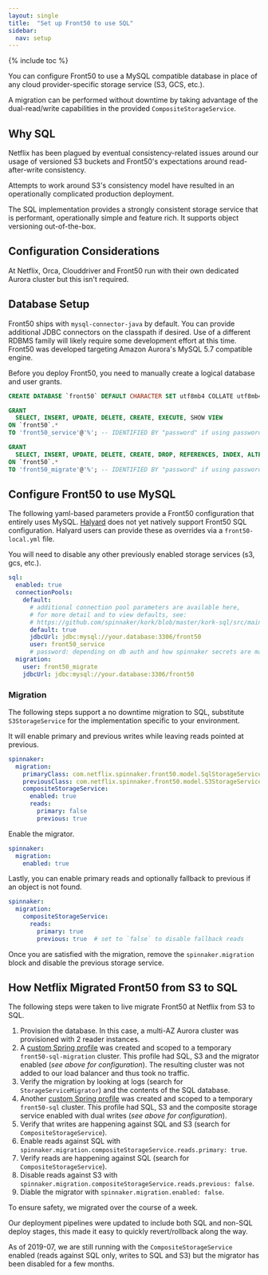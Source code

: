 ```yaml
---
layout: single
title:  "Set up Front50 to use SQL"
sidebar:
  nav: setup
---
```


{% include toc %}

You can configure Front50 to use a MySQL compatible database in place of any cloud provider-specific storage service (S3, GCS, etc.).

A migration can be performed without downtime by taking advantage of the dual-read/write capabilities in the provided `CompositeStorageService`.


## Why SQL

Netflix has been plagued by eventual consistency-related issues around our usage of versioned S3 buckets and Front50's expectations around read-after-write consistency.

Attempts to work around S3's consistency model have resulted in an operationally complicated production deployment. 

The SQL implementation provides a strongly consistent storage service that is performant, operationally simple and feature rich. It supports object versioning out-of-the-box.


## Configuration Considerations

At Netflix, Orca, Clouddriver and Front50 run with their own dedicated Aurora cluster but this isn't required.


## Database Setup

Front50 ships with `mysql-connector-java` by default. You can provide additional JDBC connectors on the classpath if desired. Use of a different RDBMS family will likely require some development effort at this time. Front50 was developed targeting Amazon Aurora's MySQL 5.7 compatible engine.

Before you deploy Front50, you need to manually create a logical database and user grants.

```sql
CREATE DATABASE `front50` DEFAULT CHARACTER SET utf8mb4 COLLATE utf8mb4_unicode_ci;

GRANT
  SELECT, INSERT, UPDATE, DELETE, CREATE, EXECUTE, SHOW VIEW
ON `front50`.*
TO 'front50_service'@'%'; -- IDENTIFIED BY "password" if using password based auth

GRANT
  SELECT, INSERT, UPDATE, DELETE, CREATE, DROP, REFERENCES, INDEX, ALTER, LOCK TABLES, EXECUTE, SHOW VIEW
ON `front50`.*
TO 'front50_migrate'@'%'; -- IDENTIFIED BY "password" if using password based auth
```


## Configure Front50 to use MySQL

The following yaml-based parameters provide a Front50 configuration that entirely uses MySQL. [Halyard](/reference/halyard/) does not yet natively support Front50 SQL configuration. Halyard users can provide these as overrides via a `front50-local.yml` file.

You will need to disable any other previously enabled storage services (s3, gcs, etc.).


```yaml
sql:
  enabled: true
  connectionPools:
    default:
      # additional connection pool parameters are available here,
      # for more detail and to view defaults, see:
      # https://github.com/spinnaker/kork/blob/master/kork-sql/src/main/kotlin/com/netflix/spinnaker/kork/sql/config/ConnectionPoolProperties.kt
      default: true
      jdbcUrl: jdbc:mysql://your.database:3306/front50
      user: front50_service
      # password: depending on db auth and how spinnaker secrets are managed    
  migration:
    user: front50_migrate
    jdbcUrl: jdbc:mysql://your.database:3306/front50
```


### Migration

The following steps support a no downtime migration to SQL, substitute `S3StorageService` for the implementation specific to your environment.

It will enable primary and previous writes while leaving reads pointed at previous.

```yaml
spinnaker:
  migration: 
    primaryClass: com.netflix.spinnaker.front50.model.SqlStorageService
    previousClass: com.netflix.spinnaker.front50.model.S3StorageService  
    compositeStorageService:
      enabled: true
      reads:
        primary: false
        previous: true
```

Enable the migrator.

```yaml
spinnaker:
  migration:
    enabled: true
```    

Lastly, you can enable primary reads and optionally fallback to previous if an object is not found.

```yaml
spinnaker:
  migration:
    compositeStorageService:
      reads:
        primary: true
        previous: true  # set to `false` to disable fallback reads
```

Once you are satisfied with the migration, remove the `spinnaker.migration` block and disable the previous storage service.


## How Netflix Migrated Front50 from S3 to SQL

The following steps were taken to live migrate Front50 at Netflix from S3 to SQL.

1. Provision the database. In this case, a multi-AZ Aurora cluster was provisioned with 2 reader instances.
2. A [custom Spring profile](https://www.spinnaker.io/reference/halyard/custom/#custom-profiles) was created and scoped to a temporary `front50-sql-migration` cluster. This profile had SQL, S3 and the migrator enabled (_see above for configuration_). The resulting cluster was not added to our load balancer and thus took no traffic.
3. Verify the migration by looking at logs (search for `StorageServiceMigrator`) and the contents of the SQL database.
4. Another [custom Spring profile](https://www.spinnaker.io/reference/halyard/custom/#custom-profiles) was created and scoped to a temporary `front50-sql` cluster. This profile had SQL, S3 and the composite storage service enabled with dual writes (_see above for configuration_). 
5. Verify that writes are happening against SQL and S3 (search for `CompositeStorageService`).
6. Enable reads against SQL with `spinnaker.migration.compositeStorageService.reads.primary: true`.
7. Verify reads are happening against SQL (search for `CompositeStorageService`).
8. Disable reads against S3 with `spinnaker.migration.compositeStorageService.reads.previous: false`.
9. Diable the migrator with `spinnaker.migration.enabled: false`.

To ensure safety, we migrated over the course of a week. 

Our deployment pipelines were updated to include both SQL and non-SQL deploy stages, this made it easy to quickly revert/rollback along the way. 

As of 2019-07, we are still running with the `CompositeStorageService` enabled (reads against SQL only, writes to SQL and S3) but the migrator has been disabled for a few months.

